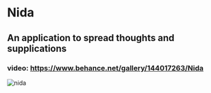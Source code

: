 # Nida

## An application to spread thoughts and supplications
### video: https://www.behance.net/gallery/144017263/Nida

![nida](https://user-images.githubusercontent.com/80629705/189707465-f7a31b07-d7a9-4da5-bb35-7dfba7dbb362.png)
